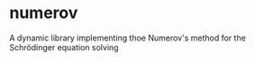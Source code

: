 # numerov
A dynamic library implementing thoe Numerov's method for the Schrödinger equation solving
